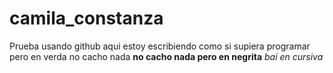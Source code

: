 # camila_constanza             
Prueba usando github
aqui 
estoy escribiendo 
 como si 
 supiera 
 programar
 pero en verda 
 no cacho nada 
 **no cacho nada pero en negrita**
 *bai en cursiva*
